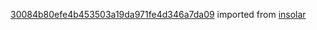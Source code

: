 [30084b80efe4b453503a19da971fe4d346a7da09](https://github.com/insolar/insolar/commit/30084b80efe4b453503a19da971fe4d346a7da09) imported from [insolar](https://github.com/insolar/insolar)
